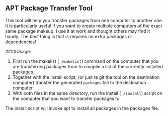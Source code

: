 ## APT Package Transfer Tool

This tool will help you transfer packages from one computer to another one. It is particularly useful if you want to create multiple computers of the exact same  package makeup. I use it at work and thought others may find it handy. The best thing is that is requires no extra packages or dependencies!



####Usage:

   1. First run the makelist (`./makelist`) command on the computer that you are transferring packages from to compile a list of the currently installed packages.  
   2. Together with the install script, (or just re git the tool on the destination computer) transfer the generated `packages` file to the destination computer.  
   3. With both files in the same directory, run the install (`./install`) script on the computer that you want to transfer packages to. 
   
The install script will invoke apt to install all packages in the packages file. 
